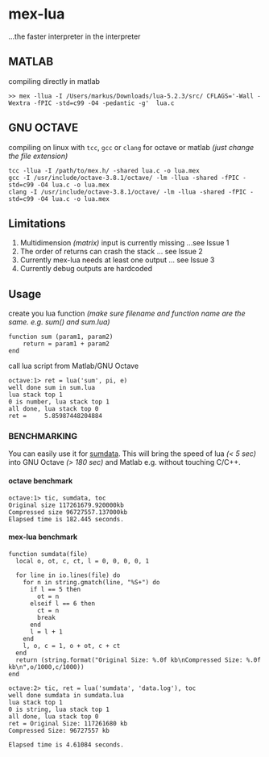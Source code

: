 # mex-lua
...the faster interpreter in the interpreter

## MATLAB

compiling directly in matlab

    >> mex -llua -I /Users/markus/Downloads/lua-5.2.3/src/ CFLAGS='-Wall -Wextra -fPIC -std=c99 -O4 -pedantic -g'  lua.c

## GNU OCTAVE

compiling on linux with `tcc`, `gcc` or `clang` for octave or matlab _(just change the file extension)_

    tcc -llua -I /path/to/mex.h/ -shared lua.c -o lua.mex
    gcc -I /usr/include/octave-3.8.1/octave/ -lm -llua -shared -fPIC -std=c99 -O4 lua.c -o lua.mex
    clang -I /usr/include/octave-3.8.1/octave/ -lm -llua -shared -fPIC -std=c99 -O4 lua.c -o lua.mex

## Limitations

1. Multidimension _(matrix)_ input is currently missing ...see Issue 1
2. The order of returns can crash the stack ... see Issue 2
3. Currently mex-lua needs at least one output ... see Issue 3
4. Currently debug outputs are hardcoded

## Usage

create you lua function _(make sure filename and function name are the same. e.g. sum() and sum.lua)_

    function sum (param1, param2)
        return = param1 + param2
    end

call lua script from Matlab/GNU Octave

    octave:1> ret = lua('sum', pi, e)
    well done sum in sum.lua
    lua stack top 1
    0 is number, lua stack top 1
    all done, lua stack top 0
    ret =     5.85987448204884


### BENCHMARKING

You can easily use it for [sumdata](https://github.com/markuman/sumdata). This will bring the speed of lua _(< 5 sec)_ into GNU Octave _(> 180 sec)_ and Matlab e.g. without touching C/C++.

#### octave benchmark

    octave:1> tic, sumdata, toc
    Original size 117261679.920000kb
    Compressed size 96727557.137000kb
    Elapsed time is 182.445 seconds.

#### mex-lua benchmark

    function sumdata(file)
      local o, ot, c, ct, l = 0, 0, 0, 0, 1

      for line in io.lines(file) do
        for n in string.gmatch(line, "%S+") do
          if l == 5 then
            ot = n
          elseif l == 6 then
            ct = n
            break
          end
          l = l + 1
        end
        l, o, c = 1, o + ot, c + ct
      end
      return (string.format("Original Size: %.0f kb\nCompressed Size: %.0f kb\n",o/1000,c/1000))
    end

    octave:2> tic, ret = lua('sumdata', 'data.log'), toc
    well done sumdata in sumdata.lua
    lua stack top 1
    0 is string, lua stack top 1
    all done, lua stack top 0
    ret = Original Size: 117261680 kb
    Compressed Size: 96727557 kb

    Elapsed time is 4.61084 seconds.


